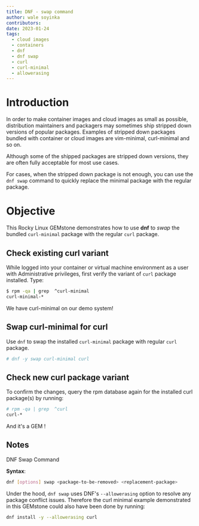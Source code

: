 ```yaml
---
title: DNF - swap command
author: wale soyinka
contributors:
date: 2023-01-24
tags:
  - cloud images
  - containers
  - dnf
  - dnf swap
  - curl
  - curl-minimal
  - allowerasing
---
```



# Introduction

In order to make container images and cloud images as small as possible, distribution maintainers and packagers may sometimes ship stripped down versions of popular packages. Examples of stripped down packages bundled with container or cloud images are vim-minimal, curl-minimal and so on.

Although some of the shipped packages are stripped down versions, they are often fully acceptable for most use cases.

For cases, when the stripped down package is not enough, you can use the `dnf swap` command to quickly replace the minimal package with the regular package.

# Objective

This Rocky Linux GEMstone demonstrates how to use **dnf** to _swap_ the bundled `curl-minimal` package with the regular `curl` package.


## Check existing curl variant

While logged into your container or virtual machine environment as a user with Administrative privileges, first verify the variant of `curl` package installed. Type:

```bash
$ rpm -qa | grep  ^curl-minimal
curl-minimal-*
```

We have curl-minimal on our demo system!


## Swap curl-minimal for curl

Use `dnf` to swap the installed `curl-minimal` package with regular `curl` package.

```bash
# dnf -y swap curl-minimal curl

```

## Check new curl package variant

To confirm the changes, query the rpm database again for the installed curl package(s) by running:

```bash
# rpm -qa | grep  ^curl
curl-*
```


And it's a GEM !


## Notes

DNF Swap Command

**Syntax**:

```bash
dnf [options] swap <package-to-be-removed> <replacement-package>
```

Under the hood, `dnf swap` uses DNF's `--allowerasing` option to resolve any package conflict issues. Therefore the curl minimal example demonstrated in this GEMstone could also have been done by running:


```bash
dnf install -y --allowerasing curl
```



